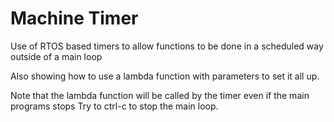 # Machine Timer

Use of RTOS based timers to allow functions to be done in a scheduled way
outside of a main loop

Also showing how to use a lambda function with parameters to set it all up.

Note that the lambda function will be called by the timer even if the main programs stops
Try to ctrl-c to stop the main loop.
